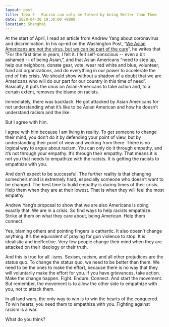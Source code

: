 ```yaml
---
layout: post
title: Idea 5 - Racism can only be Solved by being Better than Them
date: 2020-04-30 19:30:00 +0800
location: Shanghai
---
```


At the start of April, I read an article from Andrew Yang about coronavirus and discrimination. In his op-ed on the Washington Post, “[We Asian Americans are not the virus, but we can be part of the cure](https://www.washingtonpost.com/opinions/2020/04/01/andrew-yang-coronavirus-discrimination/)”, he writes that "For the first time in years, I felt it. I felt self-conscious -- even a bit ashamed -- of being Asian,”, and that Asian Americans “need to step up, help our neighbors, donate gear, vote, wear red white and blue, volunteer, fund aid organizations, and do everything in our power to accelerate the end of this crisis. We should show without a shadow of a doubt that we are Americans who will do our part for our country in this time of need”. Basically, it puts the onus on Asian-Americans to take action and, to a certain extent, removes the blame on racists.

Immediately, there was backlash. He got attacked by Asian Americans for not understanding what it’s like to be Asian American and how he doesn’t understand racism and the like.

But I agree with him.

I agree with him because I am living in reality. To get someone to change their mind, you don’t do it by defending your point of view, but by understanding their point of view and working from there. There is no logical way to argue about racism. You can only do it through empathy, and it’s not through your empathy. It’s through their empathy. That means it is not you that needs to empathize with the racists. It is getting the racists to empathize with you.

And don’t expect to be successful. The further reality is that changing someone’s mind is extremely hard, especially someone who doesn’t want to be changed. The best time to build empathy is during times of their crisis. Help them when they are at their lowest. That is when they will feel the most empathy. 

Andrew Yang’s proposal to show that we are also Americans is doing exactly that. We are in a crisis. So find ways to help racists empathize. Strike at them on what they care about, being American. Help them connect.

Yes, blaming others and pointing fingers is cathartic. It also doesn’t change anything. It’s the equivalent of praying for gun violence to stop. It is idealistic and ineffective. Very few people change their mind when they are attacked on their ideology or their truth.

And this is true for all -isms. Sexism, racism, and all other prejudices are the status quo. To change the status quo, we need to be better than them. We need to be the ones to make the effort, because there is no way that they will voluntarily make the effort for you. If you have grievances, take action. Make the change happen. Fight. Endure. Connect. And start the movement. But remember, the movement is to allow the other side to empathize with you, not to attack them.

In all land wars, the only way to win is to win the hearts of the conquered. To win hearts, you need them to empathize with you. Fighting against racism is a war.

What do you think?